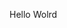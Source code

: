 Hello Wolrd









































































































































































































































































































































































































































































































































































































































































































































































































































































































































































































































































































































































































































































































































































































































































































































































































































































































































































































































































































































































































































































































































































































































































































































































































































































































































































































































































































































































































































































































































































































































































